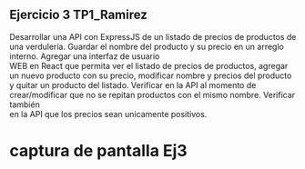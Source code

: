 ## Ejercicio 3 TP1_Ramirez

Desarrollar una API con ExpressJS de un listado de precios de productos de una verdulería. 
Guardar el nombre del producto y su precio en un arreglo interno. Agregar una interfaz de usuario  
WEB en React que permita ver el listado de precios de productos, agregar un nuevo producto con su 
precio, modificar nombre y precios del producto y quitar un producto del listado. Verificar en la API 
al momento de crear/modificar que no se repitan productos con el mismo nombre. Verificar también  
en la API que los precios sean unicamente positivos.

# captura de pantalla Ej3